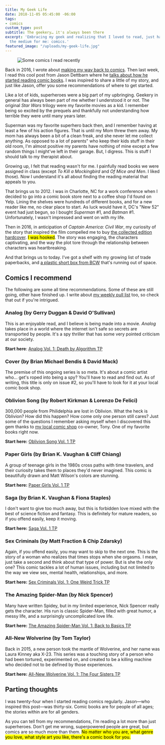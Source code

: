 ```yaml
---
title: My Geek Life
date: 2018-11-05 05:45:00 -06:00
tags:
- comics
custom_type: post
subtitle: The geekery… it's always been there
excerpt: 'Embracing my geek and realizing that I loved to read, just hadn''t found
  the medium for me: comics.'
featured_image: "/uploads/my-geek-life.jpg"
---
```


<figure class="extendout">
  <img src="{{ site.url }}/uploads/my-geek-life.jpg" alt="Some comics I read recently">
</figure>

Back in 2016, I wrote about [making my way back to comics](/2016/05/going-back-to-comics/). Then last week, I read this cool post from Jason Dettbarn where he [talks about how he started reading comic books](https://www.relicscout.com/2018/10/26/my-comic-collecting-origin-story/). I was inspired to share a little of my story, and just like Jason, offer you some recommendations of where to get started.

Like a lot of kids, superheroes were a big part of my upbringing. Geekery in general has always been part of me whether I understood it or not. The original *Star Wars* trilogy were my favorite movies as a kid. I remember being so excited by the prequels and thankfully not understanding how terrible they were until many years later.

Superman was my favorite superhero back then, and I remember having at least a few of his action figures. That is until my Mom threw them away. My mom has always been a bit of a clean freak, and she never let me collect anything. As opposed to a lot of parents" who keep their kids stuff in their old room, I'm almost positive my parents have nothing of mine except a few random things I might've left in their garage. But, I digress. This is stuff I should talk to my therapist about.

Growing up, I felt that reading wasn't for me. I painfully read books we were assigned in class (except *To Kill a Mockingbird* and *Of Mice and Men*. I liked those). Now I understand it's all about finding the reading material that appeals to you.

That brings us to 2012. I was in Charlotte, NC for a work conference when I decided to go into a comic book store next to a coffee shop I'd found on Yelp. Lining the shelves were hundreds of different books, and for a new reader like me, no clear place to start. As luck would have it, DC's "New 52" event had just begun, so I bought *Superman* #1, and *Batman* #1. Unfortunately, I wasn't impressed and went on with my life.

Then in 2016, in anticipation of *Captain America: Civil War*, my curiosity of the story that inspired the film compelled me to buy [the collected edition hardcover](https://amzn.to/2QfJYAX). <mark>I was hooked</mark>. The story was engaging, the characters captivating, and the way the plot tore through the relationship between characters was heartbreaking.

And that brings us to today. I've got a shelf with my growing list of trade paperbacks, and [a plastic short box from BCW](https://amzn.to/2PDkOPP) that's running out of space.

## Comics I recommend

The following are some all time recommendations. Some of these are still going, other have finished up. I write about [my weekly pull list](/topics/#pull-list) too, so check that out if you're intrigued.

### Analog (by Gerry Duggan & David O'Sullivan)


This is an enjoyable read, and I believe is being made into a movie. *Analog* takes place in a world where the internet isn't safe so secrets are transported by people. It's a spy thriller that has some very pointed criticism at our society.

**Start here**: [Analog Vol. 1: Death by Algorithm TP](https://amzn.to/2QiXRhP)

### Cover (by Brian Michael Bendis & David Mack)

The premise of this ongoing series is so meta. It's about a comic artist who… get's roped into being a spy? You'll have to read and find out. As of writing, this title is only on issue #2, so you'll have to look for it at your local comic book shop.

### Oblivion Song (by Robert Kirkman & Lorenzo De Felici)

300,000 people from Philidelphia are lost in Oblivion. What the heck is Oblivion? How did this happen? How come only one person still cares? Just some of the questions I remember asking myself when I discovered this gem thanks to [my local comic shop](http://www.levelupgamesmn.com/ssp-location) co-owner, Tony. One of my favorite books right now.

**Start here:** [Oblivion Song Vol. 1 TP](https://amzn.to/2JDUbop)

### Paper Girls (by Brian K. Vaughan & Cliff Chiang)

A group of teenage girls in the 1980s cross paths with time travelers, and their curiosity takes them to places they'd never imagined. This comic is beautifully drawn and Matt Wilson's colors are stunning.

**Start here:** [Paper Girls Vol. 1 TP](https://amzn.to/2AM1ZBR)

### Saga (by Brian K. Vaughan & Fiona Staples)

I don't want to give too much away, but this is forbidden love mixed with the best of science fiction and fantasy. This is definitely for mature readers, so if you offend easily, keep it moving.

**Start here:** [Saga Vol. 1 TP](https://amzn.to/2DmwyjZ)

### Sex Criminals (by Matt Fraction & Chip Zdarsky)

Again, if you offend easily, you may want to skip to the next one. This is the story of a woman who realizes that times stops when she orgasms. I mean, just take a second and think about that type of power. But is she the only one? This comic tackles a lot of human issues, including but not limited to the way we view sex, mental health, relationships, and more.

**Start here:** [Sex Criminals Vol. 1: One Weird Trick TP](https://amzn.to/2SLTgXe)

### The Amazing Spider-Man (by Nick Spencer)

Many have written Spidey, but in my limited experience, Nick Spencer really gets the character. His run is classic Spider-Man, filled with great humor, a messy life, and a surprisingly uncomplicated love life.

**Start here:** [The Amazing Spider-Man Vol. 1: Back to Basics TP](https://amzn.to/2SKfHfi)

### All-New Wolverine (by Tom Taylor)

Back in 2015, a new person took the mantle of Wolverine, and her name was Laura Kinney aka X-23. This series was a touching story of a person who had been tortured, experimented on, and created to be a killing machine who decided not to be defined by those experiences.

**Start here:** [All-New Wolverine Vol. 1: The Four Sisters TP](https://amzn.to/2Dn9amq)

## Parting thoughts

I was twenty-four when I started reading comics regularly. Jason—who inspired this post—was thirty-six. Comic books are for people of all ages; the stories within are for all genders.

As you can tell from my recommendations, I'm reading a lot more than just superheroes. Don't get me wrong, superpowered people are great, but comics are so much more than them. <mark>No matter who you are, what genre you love, what style art you like, there's a comic book for you.</mark>
